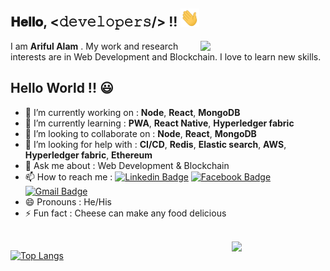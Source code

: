 <h2> 𝐇𝐞𝐥𝐥𝐨, <𝚍𝚎𝚟𝚎𝚕𝚘𝚙𝚎𝚛𝚜/> !! <img src="https://raw.githubusercontent.com/ABSphreak/ABSphreak/master/gifs/Hi.gif" width="30px"></h2>

<img align='right' src='https://netbramha.com/wp-content/uploads/2016/12/front-end-developers-openings-1.gif' width='200'>

I am **Ariful Alam** . My work and research interests are in Web Development and Blockchain. I love to learn new skills.

## Hello World !! 😃

- 🔭 I’m currently working on : **Node**, **React**, **MongoDB**
- 🌱 I’m currently learning : **PWA**, **React Native**, **Hyperledger fabric**
- 👯 I’m looking to collaborate on : **Node**, **React**, **MongoDB**
- 🤔 I’m looking for help with : **CI/CD**, **Redis**, **Elastic search**, **AWS**, **Hyperledger fabric**, **Ethereum**
- 💬 Ask me about : Web Development & Blockchain
- 📫 How to reach me : [![Linkedin Badge](https://img.shields.io/badge/-alamariful1727-blue?style=flat-square&logo=Linkedin&logoColor=white&link=https://www.linkedin.com/in/alamariful1727/)](https://www.linkedin.com/in/alamariful1727/)
[![Facebook Badge](https://img.shields.io/badge/-alamariful1727-3b5998?style=flat-square&logo=Facebook&logoColor=white&link=https://www.facebook.com/alamariful1727)](https://www.facebook.com/alamariful1727)
[![Gmail Badge](https://img.shields.io/badge/-alamariful1727-A9A9A9?style=flat-square&logo=Gmail&logoColor=red&link=mailto:vsasvipul@gmail.com)](mailto:alamariful1727@gmail.com)
- 😄 Pronouns : He/His
- ⚡ Fun fact : Cheese can make any food delicious

<br>

<img align='right' src='https://user-images.githubusercontent.com/5713670/87202985-820dcb80-c2b6-11ea-9f56-7ec461c497c3.gif' width='150'/>

[![Top Langs](https://github-readme-stats.vercel.app/api/top-langs/?username=alamariful1727&layout=compact)](https://github.com/alamariful1727)

<!-- <p align="left">
<img src="https://github-readme-stats.vercel.app/api?username=alamariful1727&&show_icons=true" width="75%" height="50%"/>
</p> -->
